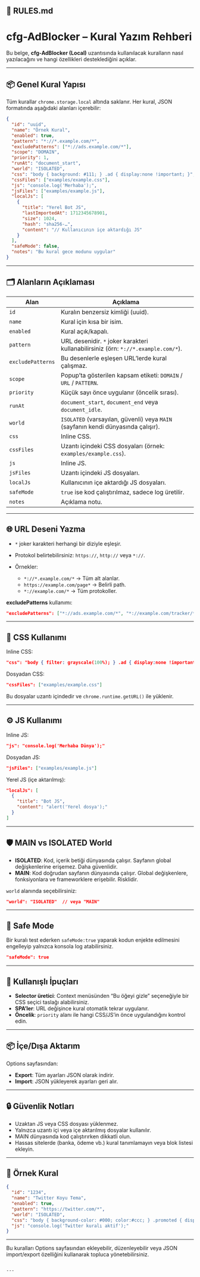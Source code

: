 ## 📝 RULES.md

# cfg-AdBlocker – Kural Yazım Rehberi

Bu belge, **cfg-AdBlocker (Local)** uzantısında kullanılacak kuralların nasıl yazılacağını ve hangi özellikleri desteklediğini açıklar.

---

## 📦 Genel Kural Yapısı

Tüm kurallar `chrome.storage.local` altında saklanır. Her kural, JSON formatında aşağıdaki alanları içerebilir:

```json
{
  "id": "uuid",
  "name": "Örnek Kural",
  "enabled": true,
  "pattern": "*://*.example.com/*",
  "excludePatterns": ["*://ads.example.com/*"],
  "scope": "DOMAIN",
  "priority": 1,
  "runAt": "document_start",
  "world": "ISOLATED",
  "css": "body { background: #111; } .ad { display:none !important; }",
  "cssFiles": ["examples/example.css"],
  "js": "console.log('Merhaba');",
  "jsFiles": ["examples/example.js"],
  "localJs": [
    {
      "title": "Yerel Bot JS",
      "lastImportedAt": 1712345678901,
      "size": 1024,
      "hash": "sha256-…",
      "content": "// Kullanıcının içe aktardığı JS"
    }
  ],
  "safeMode": false,
  "notes": "Bu kural gece modunu uygular"
}
```

---

## 🗂 Alanların Açıklaması

| Alan              | Açıklama                                                                           |
| ----------------- | ---------------------------------------------------------------------------------- |
| `id`              | Kuralın benzersiz kimliği (uuid).                                                  |
| `name`            | Kural için kısa bir isim.                                                          |
| `enabled`         | Kural açık/kapalı.                                                                 |
| `pattern`         | URL desenidir. `*` joker karakteri kullanabilirsiniz (örn: `*://*.example.com/*`). |
| `excludePatterns` | Bu desenlerle eşleşen URL’lerde kural çalışmaz.                                    |
| `scope`           | Popup’ta gösterilen kapsam etiketi: `DOMAIN` / `URL` / `PATTERN`.                  |
| `priority`        | Küçük sayı önce uygulanır (öncelik sırası).                                        |
| `runAt`           | `document_start`, `document_end` veya `document_idle`.                             |
| `world`           | `ISOLATED` (varsayılan, güvenli) veya `MAIN` (sayfanın kendi dünyasında çalışır).  |
| `css`             | Inline CSS.                                                                        |
| `cssFiles`        | Uzantı içindeki CSS dosyaları (örnek: `examples/example.css`).                     |
| `js`              | Inline JS.                                                                         |
| `jsFiles`         | Uzantı içindeki JS dosyaları.                                                      |
| `localJs`         | Kullanıcının içe aktardığı JS dosyaları.                                           |
| `safeMode`        | `true` ise kod çalıştırılmaz, sadece log üretilir.                                 |
| `notes`           | Açıklama notu.                                                                     |

---

## 🌐 URL Deseni Yazma

* `*` joker karakteri herhangi bir diziyle eşleşir.
* Protokol belirtebilirsiniz: `https://`, `http://` veya `*://`.
* Örnekler:

  * `*://*.example.com/*` → Tüm alt alanlar.
  * `https://example.com/page*` → Belirli path.
  * `*://example.com/*` → Tüm protokoller.

**excludePatterns** kullanımı:

```json
"excludePatterns": ["*://ads.example.com/*", "*://example.com/tracker/*"]
```

---

## 🎨 CSS Kullanımı

Inline CSS:

```json
"css": "body { filter: grayscale(100%); } .ad { display:none !important; }"
```

Dosyadan CSS:

```json
"cssFiles": ["examples/example.css"]
```

Bu dosyalar uzantı içindedir ve `chrome.runtime.getURL()` ile yüklenir.

---

## ⚙️ JS Kullanımı

Inline JS:

```json
"js": "console.log('Merhaba Dünya');"
```

Dosyadan JS:

```json
"jsFiles": ["examples/example.js"]
```

Yerel JS (içe aktarılmış):

```json
"localJs": [
  {
    "title": "Bot JS",
    "content": "alert('Yerel dosya');"
  }
]
```

---

## 🛡 MAIN vs ISOLATED World

* **ISOLATED**: Kod, içerik betiği dünyasında çalışır. Sayfanın global değişkenlerine erişemez. Daha güvenlidir.
* **MAIN**: Kod doğrudan sayfanın dünyasında çalışır. Global değişkenlere, fonksiyonlara ve frameworklere erişebilir. Risklidir.

`world` alanında seçebilirsiniz:

```json
"world": "ISOLATED"  // veya "MAIN"
```

---

## 📝 Safe Mode

Bir kuralı test ederken `safeMode:true` yaparak kodun enjekte edilmesini engelleyip yalnızca konsola log atabilirsiniz.

```json
"safeMode": true
```

---

## 🧰 Kullanışlı İpuçları

* **Selector üretici**: Context menüsünden “Bu öğeyi gizle” seçeneğiyle bir CSS seçici taslağı alabilirsiniz.
* **SPA’ler**: URL değişince kural otomatik tekrar uygulanır.
* **Öncelik**: `priority` alanı ile hangi CSS/JS’in önce uygulandığını kontrol edin.

---

## 📦 İçe/Dışa Aktarım

Options sayfasından:

* **Export**: Tüm ayarları JSON olarak indirir.
* **Import**: JSON yükleyerek ayarları geri alır.

---

## 🔒 Güvenlik Notları

* Uzaktan JS veya CSS dosyası yüklenmez.
* Yalnızca uzantı içi veya içe aktarılmış dosyalar kullanılır.
* MAIN dünyasında kod çalıştırırken dikkatli olun.
* Hassas sitelerde (banka, ödeme vb.) kural tanımlamayın veya blok listesi ekleyin.

---

## 📝 Örnek Kural

```json
{
  "id": "1234",
  "name": "Twitter Koyu Tema",
  "enabled": true,
  "pattern": "https://twitter.com/*",
  "world": "ISOLATED",
  "css": "body { background-color: #000; color:#ccc; } .promoted { display:none !important; }",
  "js": "console.log('Twitter kuralı aktif');"
}
```

---

Bu kuralları Options sayfasından ekleyebilir, düzenleyebilir veya JSON import/export özelliğini kullanarak topluca yönetebilirsiniz.

```

---

